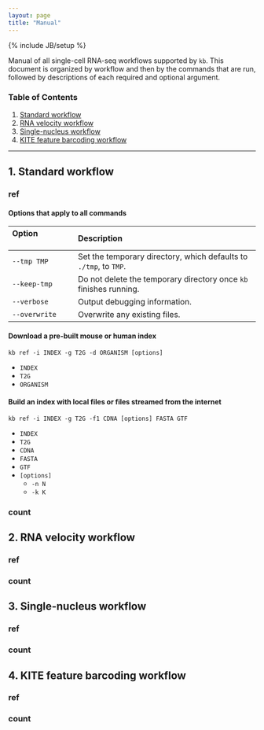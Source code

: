 ```yaml
---
layout: page
title: "Manual"
---
```


{% include JB/setup %}

Manual of all single-cell RNA-seq workflows supported by `kb`. This document is organized by workflow and then by the commands that are run, followed by descriptions of each required and optional argument.

### Table of Contents

1. [Standard workflow](#standard)
2. [RNA velocity workflow](#velocity)
3. [Single-nucleus workflow](#nucleus)
4. [KITE feature barcoding workflow](#kite)

-------------------------------------------

## 1. Standard workflow<a name='standard'></a>
### ref
#### Options that apply to all commands

| Option &nbsp; &nbsp; &nbsp; &nbsp; &nbsp; &nbsp; &nbsp; &nbsp; &nbsp; &nbsp; | Description &nbsp; &nbsp; &nbsp; &nbsp; &nbsp; &nbsp; &nbsp; &nbsp; &nbsp; &nbsp; |
|:------|:------------|
| `--tmp TMP` | Set the temporary directory, which defaults to `./tmp`, to `TMP`. |
| `--keep-tmp` | Do not delete the temporary directory once `kb` finishes running. |
| `--verbose` | Output debugging information. |
| `--overwrite` | Overwrite any existing files. |

#### Download a pre-built mouse or human index
```
kb ref -i INDEX -g T2G -d ORGANISM [options]
```
* `INDEX`
* `T2G`
* `ORGANISM`

#### Build an index with local files or files streamed from the internet
```
kb ref -i INDEX -g T2G -f1 CDNA [options] FASTA GTF
```
* `INDEX`
* `T2G`
* `CDNA`
* `FASTA`
* `GTF`
* `[options]`
  * `-n N`
  * `-k K`

### count

## 2. RNA velocity workflow<a name='velocity'></a>
### ref

### count

## 3. Single-nucleus workflow<a name='nucleus'></a>
### ref

### count

## 4. KITE feature barcoding workflow<a name='kite'></a>
### ref

### count

